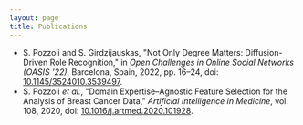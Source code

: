 ```yaml
---
layout: page
title: Publications
---
```


<ul>
    <li>
        <span class="text-black">S. Pozzoli and S. Girdzijauskas, "Not Only Degree Matters: Diffusion-Driven Role Recognition," in <i>Open Challenges in Online Social Networks (OASIS &apos;22)</i>, Barcelona, Spain, 2022, pp. 16&ndash;24, doi: <a href="https://doi.org/10.1145/3524010.3539497" target="_blank">10.1145/3524010.3539497</a>.</span>
    </li>
    <li>
        <span class="text-black">S. Pozzoli <i>et al.</i>, "Domain Expertise&ndash;Agnostic Feature Selection for the Analysis of Breast Cancer Data," <i>Artificial Intelligence in Medicine</i>, vol. 108, 2020, doi: <a href="https://doi.org/10.1016/j.artmed.2020.101928" target="_blank">10.1016/j.artmed.2020.101928</a>.</span>
    </li>
</ul>
